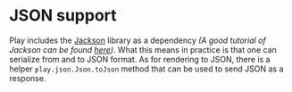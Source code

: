 # JSON support

Play includes the [Jackson](http://jackson.codehaus.org/) library as a dependency _(A good tutorial of Jackson can be found [here](http://wiki.fasterxml.com/JacksonInFiveMinutes))_. What this means in practice is that one can serialize from and to JSON format. As for rendering to JSON, there is a helper ```play.json.Json.toJson``` method that can be used to send JSON as a response.

